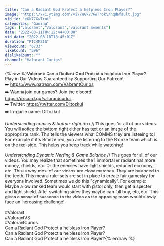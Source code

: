 ```yaml
---
title: "Can a Radiant God Protect a helpless Iron Player?"
image: "https:\/\/i.ytimg.com\/vi\/eGk77GwTrok\/hqdefault.jpg"
vid_id: "eGk77GwTrok"
categories: "Gaming"
tags: ["valorant","Valorant","valorant moments"]
date: "2022-03-11T04:12:44+03:00"
vid_date: "2022-03-10T18:45:01Z"
duration: "PT24M31S"
viewcount: "6733"
likeCount: "596"
dislikeCount: ""
channel: "Valorant Curios"
---
```

{% raw %}Valorant: Can a Radiant God Protect a helpless Iron Player?<br />Play in Our Videos Guaranteed by Supporting Our Patreon!<br />➡️ <a rel="nofollow" target="blank" href="https://www.patreon.com/ValorantCurios">https://www.patreon.com/ValorantCurios</a><br />➡️ Wanna join our games? Join the discord! <a rel="nofollow" target="blank" href="https://discord.gg/valorantcurios">https://discord.gg/valorantcurios</a><br />➡️ Twitter: <a rel="nofollow" target="blank" href="https://twitter.com/Dittozkul">https://twitter.com/Dittozkul</a><br />➡️ In-game name: Dittozkul<br /><br />*Understanding comms &amp; bottom right text* // This goes for all of our videos. You will notice the bottom right either has text or an image of the appropriate rank. This tells the viewers what COMMS they are listening to! For example if it's Bronze red, you are listening to the Bronze team which is on the red-side. This helps you keep track while watching!<br /><br />*Understanding Dynamic Nerfing &amp; Game Balance* // This goes for all of our videos. You may realize that sometimes the 1 immortal or radiant has more money, shields, etc. Or the enemies have light shields, reduced economy, etc. This is why most of our videos are close matches. They are balanced to the teeth. This means rule-sets are set in place to create fair gameplay for everyone involved. Sometimes we do this &quot;dynamically&quot;. For example: Maybe a low ranked team would start with pistol only, then get a specter and light shield. After switching sides they maybe can full buy, etc, etc. This gives a sense of suspense to the video as the opposing team would slowly face an increasing challenge!<br /><br />#Valorant<br />#ValorantVS<br />#ValorantCurios<br />Can a Radiant God Protect a helpless Iron Player?<br />Can a Radiant God Protect a helpless Iron Player?<br />Can a Radiant God Protect a helpless Iron Player?{% endraw %}
